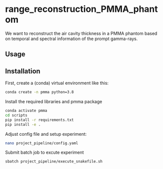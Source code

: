 # range_reconstruction_PMMA_phantom

We want to reconstruct the air cavity thickness in a PMMA phantom based on temporal and spectral information of the prompt gamma-rays.


Usage
-----

## Installation

First, create a (conda) virtual environment like this:
```bash
conda create -n pmma python=3.8
```

Install the required libraries and pmma package
```bash
conda activate pmma
cd scripts
pip install -r requirements.txt
pip install -e .
```

Adjust config file and setup experiment:
```bash
nano project_pipeline/config.yaml
```

Submit batch job to excute experiment
```bash
sbatch project_pipeline/execute_snakefile.sh
```

